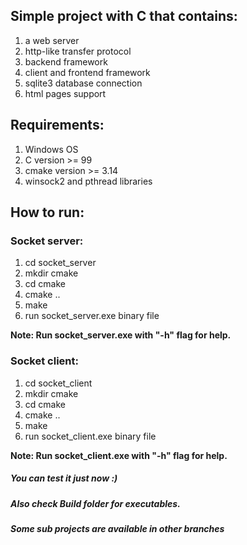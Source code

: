 ## Simple project with C that contains:
1) a web server
2) http-like transfer protocol
3) backend framework
4) client and frontend framework
5) sqlite3 database connection
6) html pages support

## Requirements:
1) Windows OS
2) C version >= 99
3) cmake version >= 3.14
4) winsock2 and pthread libraries

## How to run:
### Socket server:
1) cd socket_server
2) mkdir cmake
3) cd cmake
4) cmake ..
5) make
6) run socket_server.exe binary file

<b>Note: Run socket_server.exe with "-h" flag for help.</b>

### Socket client:
1) cd socket_client
2) mkdir cmake
3) cd cmake
4) cmake ..
5) make
6) run socket_client.exe binary file

<b>Note: Run socket_client.exe with "-h" flag for help.</b>

##### You can test it just now :) 
##### Also check Build folder for executables.
##### Some sub projects are available in other branches
